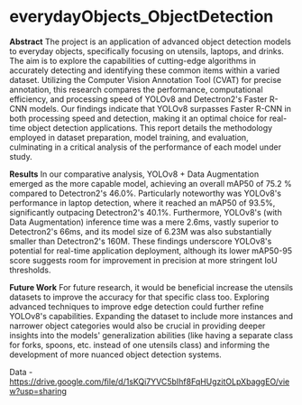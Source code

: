 # everydayObjects_ObjectDetection

**Abstract**
The project is an application of advanced object detection models to everyday objects, specifically focusing on utensils, laptops, and drinks. The aim is to explore the capabilities of cutting-edge algorithms in accurately detecting and identifying these common items within a varied dataset. Utilizing the Computer Vision Annotation Tool (CVAT) for precise annotation, this research compares the performance, computational efficiency, and processing speed of YOLOv8 and Detectron2's Faster R-CNN models. Our findings indicate that YOLOv8 surpasses Faster R-CNN in both processing speed and detection, making it an optimal choice for real-time object detection applications. This report details the methodology employed in dataset preparation, model training, and evaluation, culminating in a critical analysis of the performance of each model under study.

**Results**
In our comparative analysis, YOLOv8 + Data Augmentation emerged as the more capable model, achieving an overall mAP50 of 75.2 % compared to Detectron2's 46.0%. Particularly noteworthy was YOLOv8's performance in laptop detection, where it reached an mAP50 of 93.5%, significantly outpacing Detectron2's 40.1%. Furthermore, YOLOv8's (with Data Augmentation) inference time was a mere 2.6ms, vastly superior to Detectron2's 66ms, and its model size of 6.23M was also substantially smaller than Detectron2's 160M. These findings underscore YOLOv8's potential for real-time application deployment, although its lower mAP50-95 score suggests room for improvement in precision at more stringent IoU thresholds.

**Future Work**
For future research, it would be beneficial increase the utensils datasets to improve the accuracy for that specific class too. Exploring advanced techniques to improve edge detection could further refine YOLOv8's capabilities. Expanding the dataset to include more instances and narrower object categories would also be crucial in providing deeper insights into the models' generalization abilities (like having a separate class for forks, spoons, etc. instead of one utensils class) and informing the development of more nuanced object detection systems.

Data - https://drive.google.com/file/d/1sKQi7YVC5bIhf8FqHUgzitOLpXbaggEO/view?usp=sharing
